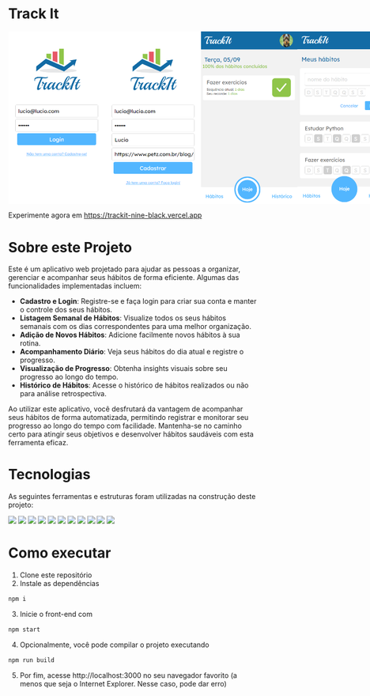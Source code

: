 # Track It

<div style="display: flex; justify-content: space-between;">
  <img src="assets/imagem_2023-09-05_195518032.png" alt="Login" width="195"  height="auto">
  <img src="assets/imagem_2023-09-05_195915210.png" alt="Login" width="195"  height="auto">
  <img src="assets/imagem_2023-09-05_200053048.png" alt="Login" width="195"  height="auto">
  <img src="assets/imagem_2023-09-05_200017296.png" alt="Login" width="195"  height="auto">
</div>

Experimente agora em https://trackit-nine-black.vercel.app

# Sobre este Projeto

Este é um aplicativo web projetado para ajudar as pessoas a organizar, gerenciar e acompanhar seus hábitos de forma eficiente. Algumas das funcionalidades implementadas incluem:

- **Cadastro e Login**: Registre-se e faça login para criar sua conta e manter o controle dos seus hábitos.
- **Listagem Semanal de Hábitos**: Visualize todos os seus hábitos semanais com os dias correspondentes para uma melhor organização.
- **Adição de Novos Hábitos**: Adicione facilmente novos hábitos à sua rotina.
- **Acompanhamento Diário**: Veja seus hábitos do dia atual e registre o progresso.
- **Visualização de Progresso**: Obtenha insights visuais sobre seu progresso ao longo do tempo.
- **Histórico de Hábitos**: Acesse o histórico de hábitos realizados ou não para análise retrospectiva.

Ao utilizar este aplicativo, você desfrutará da vantagem de acompanhar seus hábitos de forma automatizada, permitindo registrar e monitorar seu progresso ao longo do tempo com facilidade. Mantenha-se no caminho certo para atingir seus objetivos e desenvolver hábitos saudáveis com esta ferramenta eficaz.

# Tecnologias

As seguintes ferramentas e estruturas foram utilizadas na construção deste projeto:

[<img src="https://img.shields.io/badge/NPM-%23CB3837.svg?style=for-the-badge&logo=npm&logoColor=white" />](https://www.npmjs.com)
[<img src="https://img.shields.io/badge/react-%2320232a.svg?style=for-the-badge&logo=react&logoColor=%2361DAFB" />](https://legacy.reactjs.org/docs/getting-started.html)
[<img src="https://img.shields.io/badge/react_route%20-%2320232a.svg?style=for-the-badge&logo=react&logoColor=%2361DAFB" />](https://reactrouter.com/en/main)
[<img src="https://img.shields.io/badge/react-context%20-%2320232a.svg?style=for-the-badge&color=008000&logo=react&logoColor=%2361DAFB" />](https://reactrouter.com/en/main)
[<img src="https://img.shields.io/badge/vercel-%23000000.svg?style=for-the-badge&logo=vercel&logoColor=white" />](https://vercel.com)
[<img src="https://img.shields.io/badge/Visual%20Studio%20Code-0078d7.svg?style=for-the-badge&logo=visual-studio-code&logoColor=white" />](https://code.visualstudio.com)
[<img src="https://img.shields.io/badge/styled--components-DB7093?style=for-the-badge&logo=styled-components&logoColor=white" />](https://styled-components.com)
[<img src="https://img.shields.io/badge/axios%20-%2320232a.svg?style=for-the-badge&color=informational" />](https://axios-http.com/ptbr/docs/intro)
[<img src="https://img.shields.io/badge/day.js%20-%2320232a.svg?style=for-the-badge&color=FF604D" />](https://day.js.org)
[<img src="https://img.shields.io/badge/react_loader_spinner%20-%2320232a.svg?style=for-the-badge&color=black" />](https://www.npmjs.com/package/react-loader-spinner)
[<img src="https://img.shields.io/badge/react_circular_progressbar%20-%2320232a.svg?style=for-the-badge&color=gray" />](https://www.npmjs.com/package/react-circular-progressbar)
# Como executar

1. Clone este repositório
2. Instale as dependências
```bash
npm i
```
3. Inicie o front-end com
```bash
npm start
```
4. Opcionalmente, você pode compilar o projeto executando
```bash
npm run build
```
5. Por fim, acesse http://localhost:3000 no seu navegador favorito (a menos que seja o Internet Explorer. Nesse caso, pode dar erro)
